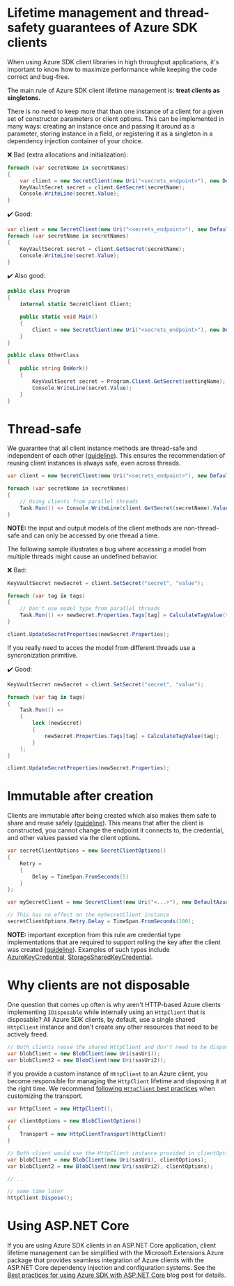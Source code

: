 # Lifetime management and thread-safety guarantees of Azure SDK clients

When using Azure SDK client libraries in high throughput applications, it's important to know how to maximize performance while keeping the code correct and bug-free. 

The main rule of Azure SDK client lifetime management is: **treat clients as singletons.**

There is no need to keep more that than one instance of a client for a given set of constructor parameters or client options. This can be implemented in many ways: creating an instance once and passing it around as a parameter, storing instance in a field, or registering it as a singleton in a dependency injection container of your choice.

❌ Bad (extra allocations and initialization):
``` C#
foreach (var secretName in secretNames)
{
    var client = new SecretClient(new Uri("<secrets_endpoint>"), new DefaultAzureCredential());
    KeyVaultSecret secret = client.GetSecret(secretName);
    Console.WriteLine(secret.Value);
}
```

✔️ Good:


``` C#
var client = new SecretClient(new Uri("<secrets_endpoint>"), new DefaultAzureCredential());
foreach (var secretName in secretNames)
{
    KeyVaultSecret secret = client.GetSecret(secretName);
    Console.WriteLine(secret.Value);
}
```

✔️ Also good:

``` C#
public class Program
{
    internal static SecretClient Client;

    public static void Main()
    {
        Client = new SecretClient(new Uri("<secrets_endpoint>"), new DefaultAzureCredential());
    }
}

public class OtherClass
{
    public string DoWork()
    {
        KeyVaultSecret secret = Program.Client.GetSecret(settingName);
        Console.WriteLine(secret.Value);
    }
}
```

# Thread-safe

We guarantee that all client instance methods are thread-safe and independent of each other ([guideline](https://azure.github.io/azure-sdk/dotnet_introduction.html#dotnet-service-methods-thread-safety)).  This ensures the recommendation of reusing client instances is always safe, even across threads.

``` C#
var client = new SecretClient(new Uri("<secrets_endpoint>"), new DefaultAzureCredential());

foreach (var secretName in secretNames)
{
    // Using clients from parallel threads
    Task.Run(() => Console.WriteLine(client.GetSecret(secretName).Value));
}

```

**NOTE:** the input and output models of the client methods are non-thread-safe and can only be accessed by one thread a time.

The following sample illustrates a bug where accessing a model from multiple threads might cause an undefined behavior.

❌ Bad:
``` C#
KeyVaultSecret newSecret = client.SetSecret("secret", "value");

foreach (var tag in tags)
{
    // Don't use model type from parallel threads
    Task.Run(() => newSecret.Properties.Tags[tag] = CalculateTagValue(tag));
}

client.UpdateSecretProperties(newSecret.Properties);
```

If you really need to acces the model from different threads use a syncronization primitive.

✔️ Good:

``` C#
KeyVaultSecret newSecret = client.SetSecret("secret", "value");

foreach (var tag in tags)
{
    Task.Run(() =>
    {
        lock (newSecret)
        {
            newSecret.Properties.Tags[tag] = CalculateTagValue(tag);
        }
    );
}

client.UpdateSecretProperties(newSecret.Properties);
```


# Immutable after creation

Clients are immutable after being created which also makes them safe to share and reuse safely ([guideline](https://azure.github.io/azure-sdk/general_implementation.html#general-config-behaviour-changes)).  This means that after the client is constructed, you cannot change the endpoint it connects to, the credential, and other values passed via the client options.

``` C#
var secretClientOptions = new SecretClientOptions()
{
    Retry = 
    {
        Delay = TimeSpan.FromSeconds(5)
    }
};

var mySecretClient = new SecretClient(new Uri("<...>"), new DefaultAzureCredential(), secretClientOptions);

// This has no effect on the mySecretClient instance
secretClientOptions.Retry.Delay = TimeSpan.FromSeconds(100);
```

**NOTE:** important exception from this rule are credential type implementations that are required to support rolling the key after the client was created ([guideline](azure.github.io/azure-sdk/dotnet_introduction.html#dotnet-auth-rolling-credentials)). Examples of such types include [AzureKeyCredential](https://docs.microsoft.com/en-us/dotnet/api/azure.azurekeycredential.update?view=azure-dotnet#Azure_AzureKeyCredential_Update_System_String_), [StorageSharedKeyCredential](https://docs.microsoft.com/en-us/dotnet/api/azure.storage.storagesharedkeycredential.setaccountkey?view=azure-dotnet#Azure_Storage_StorageSharedKeyCredential_SetAccountKey_System_String_).

# Why clients are not disposable

One question that comes up often is why aren't HTTP-based Azure clients implementing `IDisposable` while internally using an `HttpClient` that is disposable?  All Azure SDK clients, by default, use a single shared `HttpClient` instance and don't create any other resources that need to be actively freed.

``` C#
// Both clients reuse the shared HttpClient and don't need to be disposed
var blobClient = new BlobClient(new Uri(sasUri));
var blobClient2 = new BlobClient(new Uri(sasUri2));
```

If you provide a custom instance of `HttpClient` to an Azure client, you become responsible for managing the `HttpClient` lifetime and disposing it at the right time.  We recommend [following `HttpClient` best practices](https://docs.microsoft.com/en-us/dotnet/api/system.net.http.httpclient?view=netcore-3.1#remarks) when customizing the transport.

``` C#
var httpClient = new HttpClient();

var clientOptions = new BlobClientOptions()
{
    Transport = new HttpClientTransport(httpClient)
}

// Both client would use the HttpClient instance provided in clientOptions
var blobClient = new BlobClient(new Uri(sasUri), clientOptions);
var blobClient2 = new BlobClient(new Uri(sasUri2), clientOptions);

//...

// some time later
httpClient.Dispose();
```

# Using ASP.NET Core

If you are using Azure SDK clients in an ASP.NET Core application, client lifetime management can be simplified with the Microsoft.Extensions.Azure package that provides seamless integration of Azure clients with the ASP.NET Core dependency injection and configuration systems.  See the [Best practices for using Azure SDK with ASP.NET Core](https://devblogs.microsoft.com/azure-sdk/best-practices-for-using-azure-sdk-with-asp-net-core/) blog post for details.
